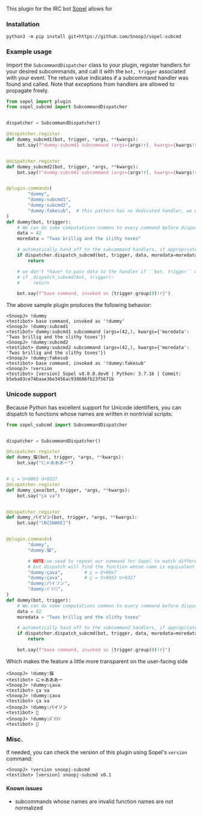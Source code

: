 This plugin for the IRC bot [Sopel](https://sopel.chat) allows for 

### Installation

```
python3 -m pip install git+https://github.com/SnoopJ/sopel-subcmd
```

### Example usage

Import the `SubcommandDispatcher` class to your plugin, register handlers
for your desired subcommands, and call it with the `bot, trigger` associated
with your event. The return value indicates if a subcommand handler was found
and called. Note that exceptions from handlers are allowed to propagate freely.

```python
from sopel import plugin
from sopel_subcmd import SubcommandDispatcher


dispatcher = SubcommandDispatcher()

@dispatcher.register
def dummy_subcmd1(bot, trigger, *args, **kwargs):
    bot.say(f"dummy:subcmd1 subcommand (args={args!r}, kwargs={kwargs!r})")


@dispatcher.register
def dummy_subcmd2(bot, trigger, *args, **kwargs):
    bot.say(f"dummy:subcmd2 subcommand (args={args!r}, kwargs={kwargs!r})")


@plugin.commands(
        "dummy",
        "dummy:subcmd1",
        "dummy:subcmd2",
        "dummy:fakesub",  # this pattern has no dedicated handler, we will use the base
)
def dummy(bot, trigger):
    # We can do some computations common to every command before dispatch, if appropriate
    data = 42
    moredata = "Twas brillig and the slithy toves"

    # automatically hand off to the subcommand handlers, if appropriate
    if dispatcher.dispatch_subcmd(bot, trigger, data, moredata=moredata):
        return

    # we don't *have* to pass data to the handler if ``bot, trigger`` would be enough
    # if _dispatch_subcmd(bot, trigger):
    #     return

    bot.say(f"base command, invoked as {trigger.group(0)!r}")
```

The above sample plugin produces the following behavior:

```
<SnoopJ> !dummy
<testibot> base command, invoked as '!dummy'
<SnoopJ> !dummy:subcmd1
<testibot> dummy:subcmd1 subcommand (args=(42,), kwargs={'moredata': 'Twas brillig and the slithy toves'})
<SnoopJ> !dummy:subcmd2
<testibot> dummy:subcmd2 subcommand (args=(42,), kwargs={'moredata': 'Twas brillig and the slithy toves'})
<SnoopJ> !dummy:fakesub
<testibot> base command, invoked as '!dummy:fakesub'
<SnoopJ> !version
<testibot> [version] Sopel v8.0.0.dev0 | Python: 3.7.16 | Commit: b5eba03ce74baae36e3456ac938686fb23f5671b
```

### Unicode support

Because Python has excellent support for Unicode identifiers, you can dispatch
to functions whose names are written in nontrivial scripts:

```python
from sopel_subcmd import SubcommandDispatcher


dispatcher = SubcommandDispatcher()

@dispatcher.register
def dummy_猫(bot, trigger, *args, **kwargs):
    bot.say("にゃあああー")


# ç = U+0063 U+0327
@dispatcher.register
def dummy_çava(bot, trigger, *args, **kwargs):
    bot.say("ça va")


@dispatcher.register
def dummy_パイソン(bot, trigger, *args, **kwargs):
    bot.say("\N{SNAKE}")


@plugin.commands(
        "dummy",
        "dummy:猫",

        # NOTE:we need to repeat our command for Sopel to match different codepoint sequences,
        # but dispatch will find the function whose name is equivalent under NFKC normalization (which Python uses)
        "dummy:çava",        # ç = U+00e7
        "dummy:çava",        # ç = U+0063 U+0327
        "dummy:パイソン",
        "dummy:ﾊﾟｲｿﾝ",
)
def dummy(bot, trigger):
    # We can do some computations common to every command before dispatch, if appropriate
    data = 42
    moredata = "Twas brillig and the slithy toves"

    # automatically hand off to the subcommand handlers, if appropriate
    if dispatcher.dispatch_subcmd(bot, trigger, data, moredata=moredata):
        return

    bot.say(f"base command, invoked as {trigger.group(0)!r}")
```

Which makes the feature a little more transparent on the user-facing side

```
<SnoopJ> !dummy:猫
<testibot> にゃあああー
<SnoopJ> !dummy:çava
<testibot> ça va
<SnoopJ> !dummy:çava
<testibot> ça va
<SnoopJ> !dummy:パイソン
<testibot> 🐍
<SnoopJ> !dummy:ﾊﾟｲｿﾝ
<testibot> 🐍
```

### Misc.

If needed, you can check the version of this plugin using Sopel's `version` command:

```
<SnoopJ> !version snoopj-subcmd
<testibot> [version] snoopj-subcmd v0.1
```

#### Known issues

* subcommands whose names are invalid function names are not normalized
